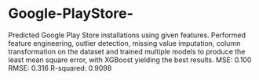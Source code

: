 # Google-PlayStore-

Predicted Google Play Store installations using given features. Performed feature engineering, outlier detection, missing value imputation, column transformation on the dataset and trained multiple models to produce the least mean square error, with XGBoost yielding the best results. MSE: 0.100
RMSE: 0.316 R-squared: 0.9098
